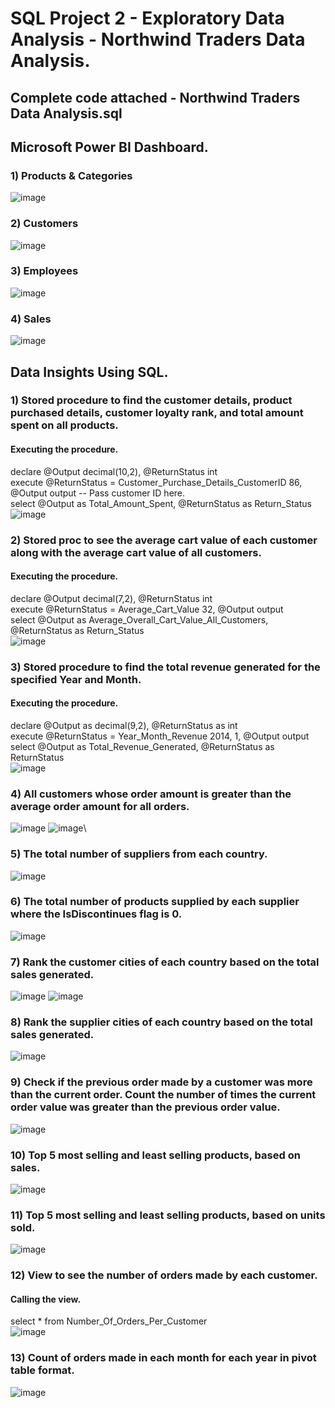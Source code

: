 # SQL Project 2 - Exploratory Data Analysis - Northwind Traders Data Analysis.

## Complete code attached - Northwind Traders Data Analysis.sql

## Microsoft Power BI Dashboard.
### 1) Products & Categories
![image](https://github.com/JoshuaSequeira2000/SQL-Project-2-Northwind-Traders-Data-Analysis/assets/92262753/d7ed82d4-8db7-4555-a422-b627a5f95c63)

### 2) Customers
![image](https://github.com/JoshuaSequeira2000/SQL-Project-2-Northwind-Traders-Data-Analysis/assets/92262753/b86119bd-e5b3-4c19-938a-ee4ac2e2f3ba)

### 3) Employees
![image](https://github.com/JoshuaSequeira2000/SQL-Project-2-Northwind-Traders-Data-Analysis/assets/92262753/963458e9-6ecf-4159-b09f-90c7b6072ce7)

### 4) Sales
![image](https://github.com/JoshuaSequeira2000/SQL-Project-2-Northwind-Traders-Data-Analysis/assets/92262753/0ffea64c-f03f-406b-ac71-2001eb282ac0)

## Data Insights Using SQL.
### 1) Stored procedure to find the customer details, product purchased details, customer loyalty rank, and total amount spent on all products.
#### Executing the procedure.
declare @Output decimal(10,2), @ReturnStatus int\
execute @ReturnStatus = Customer_Purchase_Details_CustomerID 86, @Output output -- Pass customer ID here.\
select @Output as Total_Amount_Spent, @ReturnStatus as Return_Status\
![image](https://github.com/JoshuaSequeira2000/SQL-Project-2-Northwind-Traders-Data-Analysis/assets/92262753/657ceba5-951d-4f86-994d-5ba24c7185bc)


### 2) Stored proc to see the average cart value of each customer along with the average cart value of all customers.
#### Executing the procedure.
declare @Output decimal(7,2), @ReturnStatus int\
execute @ReturnStatus = Average_Cart_Value 32, @Output output\
select @Output as Average_Overall_Cart_Value_All_Customers, @ReturnStatus as Return_Status\
![image](https://github.com/JoshuaSequeira2000/SQL-Project-2-Northwind-Traders-Data-Analysis/assets/92262753/a896576c-ad71-4acc-87a6-af06339c4c35)

### 3) Stored procedure to find the total revenue generated for the specified Year and Month.
#### Executing the procedure.
declare @Output as decimal(9,2), @ReturnStatus as int\
execute @ReturnStatus = Year_Month_Revenue 2014, 1, @Output output\
select @Output as Total_Revenue_Generated, @ReturnStatus as ReturnStatus\
![image](https://github.com/JoshuaSequeira2000/SQL-Project-2-Northwind-Traders-Data-Analysis/assets/92262753/9fac8a89-4402-4d57-aefc-d78ddddc6597)

### 4) All customers whose order amount is greater than the average order amount for all orders.
![image](https://github.com/JoshuaSequeira2000/SQL-Project-2-Northwind-Traders-Data-Analysis/assets/92262753/d1c8f2f4-3e0e-49ca-abd0-0a1c38ac1c3a)
![image](https://github.com/JoshuaSequeira2000/SQL-Project-2-Northwind-Traders-Data-Analysis/assets/92262753/dcb12843-c818-4a70-9d3a-506b7dad579a)\

### 5) The total number of suppliers from each country.
![image](https://github.com/JoshuaSequeira2000/SQL-Project-2-Northwind-Traders-Data-Analysis/assets/92262753/f410dc8f-4a7d-4796-aa52-4c4c90266e68)

### 6) The total number of products supplied by each supplier where the IsDiscontinues flag is 0.
![image](https://github.com/JoshuaSequeira2000/SQL-Project-2-Northwind-Traders-Data-Analysis/assets/92262753/845a795c-709a-4137-8e1d-dcd623711976)

### 7) Rank the customer cities of each country based on the total sales generated.
![image](https://github.com/JoshuaSequeira2000/SQL-Project-2-Northwind-Traders-Data-Analysis/assets/92262753/ee52d3e1-03d4-4c5e-9ffb-45e15a4086f2)
![image](https://github.com/JoshuaSequeira2000/SQL-Project-2-Northwind-Traders-Data-Analysis/assets/92262753/b1057b30-b1a4-4dd5-a6db-d1a956ef468e)

### 8) Rank the supplier cities of each country based on the total sales generated.
![image](https://github.com/JoshuaSequeira2000/SQL-Project-2-Northwind-Traders-Data-Analysis/assets/92262753/80ab33c0-e9e3-4bd3-8543-474823bdd378)

### 9) Check if the previous order made by a customer was more than the current order. Count the number of times the current order value was greater than the previous order value.
![image](https://github.com/JoshuaSequeira2000/SQL-Project-2-Northwind-Traders-Data-Analysis/assets/92262753/20fa382e-2cbc-4a68-9d25-aff51e46e36d)

### 10) Top 5 most selling and least selling products, based on sales. 
![image](https://github.com/JoshuaSequeira2000/SQL-Project-2-Northwind-Traders-Data-Analysis/assets/92262753/a8ba18c8-7936-4017-a8b9-afdefca32be2)

### 11) Top 5 most selling and least selling products, based on units sold.
![image](https://github.com/JoshuaSequeira2000/SQL-Project-2-Northwind-Traders-Data-Analysis/assets/92262753/cab730c9-8f0d-40f4-8615-b6d960fb6231)

### 12) View to see the number of orders made by each customer.
#### Calling the view.
select * from Number_Of_Orders_Per_Customer\
![image](https://github.com/JoshuaSequeira2000/SQL-Project-2-Northwind-Traders-Data-Analysis/assets/92262753/19399d78-33e8-4d1b-ad90-e8f9867b07d6)

### 13) Count of orders made in each month for each year in pivot table format.
![image](https://github.com/JoshuaSequeira2000/SQL-Project-2-Northwind-Traders-Data-Analysis/assets/92262753/3f3cd44e-681f-451b-84a7-18122ef72b8d)

